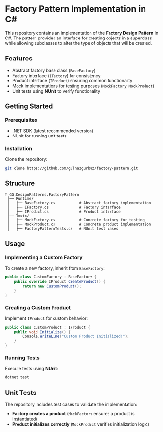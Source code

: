 # Factory Pattern Implementation in C#

This repository contains an implementation of the **Factory Design Pattern** in C#. The pattern provides an interface for creating objects in a superclass while allowing subclasses to alter the type of objects that will be created.

## Features
- Abstract factory base class (`BaseFactory`)
- Factory interface (`IFactory`) for consistency
- Product interface (`IProduct`) ensuring common functionality
- Mock implementations for testing purposes (`MockFactory`, `MockProduct`)
- Unit tests using **NUnit** to verify functionality

## Getting Started

### Prerequisites
- .NET SDK (latest recommended version)
- NUnit for running unit tests

### Installation
Clone the repository:
```sh
git clone https://github.com/gulnazgurbuz/factory-pattern.git
```

## Structure
```
📂 GG.DesignPatterns.FactoryPattern
 │── Runtime/
 │   ├── BaseFactory.cs           # Abstract factory implementation
 │   ├── IFactory.cs              # Factory interface
 │   ├── IProduct.cs              # Product interface
 │── Tests/
 │   ├── MockFactory.cs           # Concrete factory for testing
 │   ├── MockProduct.cs           # Concrete product implementation
 │   ├── FactoryPatternTests.cs   # NUnit test cases
```

## Usage

### Implementing a Custom Factory
To create a new factory, inherit from `BaseFactory`:
```csharp
public class CustomFactory : BaseFactory {
    public override IProduct CreateProduct() {
        return new CustomProduct();
    }
}
```

### Creating a Custom Product
Implement `IProduct` for custom behavior:
```csharp
public class CustomProduct : IProduct {
    public void Initialize() {
        Console.WriteLine("Custom Product Initialized!");
    }
}
```

### Running Tests
Execute tests using **NUnit**:
```sh
dotnet test
```

## Unit Tests
The repository includes test cases to validate the implementation:
- **Factory creates a product** (`MockFactory` ensures a product is instantiated)
- **Product initializes correctly** (`MockProduct` verifies initialization logic)

